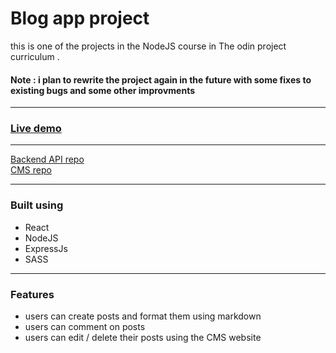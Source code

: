 # Blog app project

this is one of the projects in the NodeJS course in The odin project curriculum .

#### Note : i plan to rewrite the project again in the future with some fixes to existing bugs and some other improvments

---
### [Live demo](https://forge-blog-frontend.netlify.app/)

--- 
[Backend API repo](https://github.com/forge34/blog-backend)\
[CMS repo](https://github.com/forge34/blog-cms)

---
### Built using 
- React
- NodeJS
- ExpressJs
- SASS
 

--- 
### Features
- users can create posts and format them using markdown
- users can comment on posts
- users can edit / delete their posts using the CMS website

